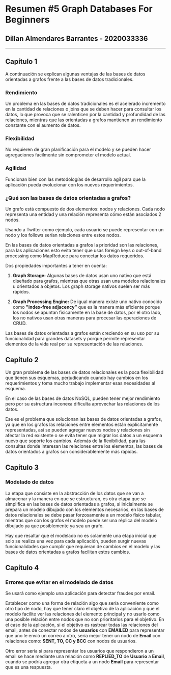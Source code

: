 # Resumen #5 Graph Databases For Beginners
## Dillan Almendares Barrantes - 2020033336
****

## Capítulo 1
A continuación se explican algunas ventajas de las bases de datos orientadas a grafos frente a las bases de datos tradicionales.

### Rendimiento
Un problema en las bases de datos tradicionales es el acelerado incremento en la cantidad de relaciones o joins que se deben hacer para consultar los datos, lo que provoca que se ralenticen por la cantidad y profundidad de las relaciones, mientras que las orientadas a grafos mantienen un rendimiento constante con el aumento de datos.

### Flexibilidad
No requieren de gran planificación para el modelo y se pueden hacer agregaciones facilmente sin comprometer el modelo actual.

### Agilidad
Funcionan bien con las metodologías de desarrollo agíl para que la aplicación pueda evolucionar con los nuevos requerimientos.


### ¿Qué son las bases de datos orientadas a grafos?
Un grafo está compuesto de dos elementos: nodos y relaciones. Cada nodo representa una entidad y una relación
representa cómo están asociados 2 nodos.


Usando a Twitter como ejemplo, cada usuario se puede representar con un nodo y los follows serían relaciones entre estos nodos.

En las bases de datos orientadas a grafos la prioridad son las relaciones, para las aplicaciones esto evita tener que usas foreign keys o out-of-band processing como MapReduce para conectar los datos requeridos.

Dos propiedades importantes a tener en cuenta:

1. **Graph Storage:**
Algunas bases de datos usan uno nativo que está diseñado para grafos, mientras que otras usan una modelos relacionales u orientados a objetos. Los graph storage nativos suelen ser más rápidos.

1. **Graph Processing Engine:**
De igual manera existe uno nativo conocido como **"index-free adjacency”** que es la manera más eficiente porque los nodos se apuntan físicamente en la base de datos, por el otro lado, los no nativos usan otras maneras para procesar las operaciones de CRUD.

Las bases de datos orientadas a grafos están creciendo en su uso por su funcionalidad para grandes datasets y porque permite representar elementos de la vida real por su representación de las relaciones.


## Capítulo 2
Un gran problema de las bases de datos relacionales es la poca flexibilidad que tienen sus esquemas, perjudicando cuando hay cambios en los requerimientos y toma mucho trabajo implementar esas necesidades al esquema.

En el caso de las bases de datos NoSQL, pueden tener mejor rendimiento pero por su estructura inconexa dificulta aprovechar las relaciones de los datos.

Ese es el problema que solucionan las bases de datos orientadas a grafos, ya que en los grafos las relaciones entre elementos están explícitamente representadas, así se pueden agregar nuevos nodos y relaciones sin afectar la red existente o se evita tener que migrar los datos a un esquema nuevo que soporte los cambios.
Además de la flexibilidad, para las consultas donde interesan las relaciones entre los elementos, las bases de datos orientados a grafos son considerablemente más rápidas.

## Capítulo 3

### Modelado de datos
La etapa que consiste en la abstracción de los datos que se van a almacenar y la manera en que se estructuran, es otra etapa que se simplifica en las bases de datos orientadas a grafos, si inicialmente se prepara un modelo dibujado con los elementos necesarios, en las bases de datos relacionales se debe pasar forzosamente a un modelo físico tabular, mientras que con los grafos el modelo puede ser una réplica del modelo dibujado ya que posiblemente ya sea un grafo.

Hay que resaltar que el modelado no es solamente una etapa inicial que solo se realiza una vez para cada aplicación, pueden surgir nuevas funcionalidades que cumplir que requieran de cambios en el modelo y las bases de datos orientadas a grafos facilitan estos cambios.

## Capítulo 4
### Errores que evitar en el modelado de datos
Se usará como ejemplo una aplicación para detectar fraudes por email.

Establecer como una forma de relación algo que sería conveniente como otro tipo de nodo, hay que tener claro el objetivo de la aplicación y que el modelo facilite ver las relaciones del elemento principal y no usarlo como una posible relación entre nodos que no son prioritarios para el objetivo. En el caso de la aplicación, si el objetivo es rastrear todas las relaciones del email, antes de conectar nodos de **usuarios** con **EMAILED** para representar que uno le envió un correo a otro, sería mejor tener un nodo de **Email** con relaciones como: **SENT, TO, CC y BCC** con nodos de usuarios.

Otro error sería si para representar los usuarios que respondieron a un email se hace mediante una relación como **REPLIED_TO** de **Usuario** a **Email**, cuando se podría agregar otra etiqueta a un nodo **Email** para representar que es una respuesta.

